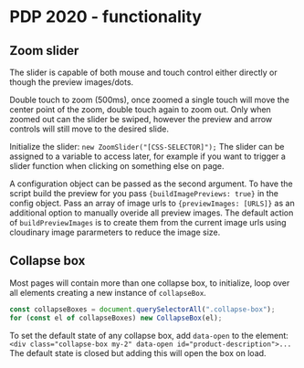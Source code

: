 # PDP 2020 - functionality

## Zoom slider
The slider is capable of both mouse and touch control either directly or though the preview images/dots.

Double touch to zoom (500ms), once zoomed a single touch will move the center point of the zoom, double touch again to zoom out.
Only when zoomed out can the slider be swiped, however the preview and arrow controls will still move to the desired slide.

Initialize the slider:
`new ZoomSlider("[CSS-SELECTOR]");`
The slider can be assigned to a variable to access later, for example if you want to trigger a slider function when clicking on something else on page.

A configuration object can be passed as the second argument.
To have the script build the preview for you pass `{buildImagePreviews: true}` in the config object.
Pass an array of image urls to `{previewImages: [URLS]}` as an additional option to manually overide all preview images.
The default action of `buildPreviewImages` is to create them from the current image urls using cloudinary image pararmeters to reduce the image size.


## Collapse box
Most pages will contain more than one collapse box, to initialize, loop over all elements creating a new instance of `collapseBox`.
```js
const collapseBoxes = document.querySelectorAll(".collapse-box");
for (const el of collapseBoxes) new CollapseBox(el);
```
To set the default state of any collapse box, add `data-open` to the element:
`<div class="collapse-box my-2" data-open id="product-description">...`
The default state is closed but adding this will open the box on load.